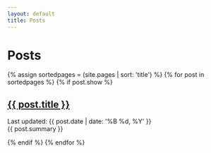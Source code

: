 ```yaml
---
layout: default
title: Posts
---
```

# Posts

<div class="titleblock">
{% assign sortedpages = (site.pages | sort: 'title') %}
{% for post in sortedpages %}
{% if post.show  %}

  <h2><a href="{{ post.url }}">{{ post.title }}</a></h2>
  <p>Last updated: {{ post.date | date: '%B %d, %Y' }}<br />
  {{ post.summary }}</p>
{% endif %}
{% endfor %}
</div>
